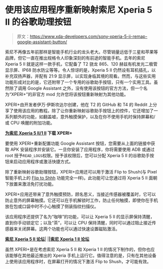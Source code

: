 # 使用该应用程序重新映射索尼 Xperia 5 II 的谷歌助理按钮

> 原文：<https://www.xda-developers.com/sony-xperia-5-ii-remap-google-assistant-button/>

索尼不再像五年前那样是智能手机行业的龙头老大。尽管销量远低于三星和苹果等品牌，但它一直在推出规格令人印象深刻的有前途的智能手机。去年的索尼 Xperia 5 II 就是这样一款手机，它配备了 T2 骁龙 865、120 赫兹有机发光二极管显示屏、IP68 防水防尘等等。令人惊讶的是，Xperia 5 II 仍然设有耳机插孔，以补充双扬声器，并配有 21:9 显示屏，以实现身临其境的观看。然而，与这些实用功能形成对比的是，它还附带了一个专用的谷歌助手按钮，只有一个实用工具。虽然除了调用 Google Assistant 之外，没有使用该按钮的官方方法，但一个名为“XPERI+”的非官方 mod 允许您将该按钮重新映射为其他功能。

XPERI+由开发者伊万·伊斯坎达尔创建，他在 T2 的 GitHub 和 T4 的 Reddit 上分享了使用该应用的教程。除了让你重新映射谷歌助手按钮上的控件，它还增加了一系列额外的功能，如翻盖嘘，意外触摸保护，以及在你不使用手机时保持屏幕和/或 CPU 唤醒的附加功能。

**[为索尼 Xperia 5 II/1 II](https://github.com/ivaniskandar/shouko/releases/tag/0.1.0) 下载 XPERI+**

要使用 XPERI+重新配置功能 Google Assistant 按钮，您需要从上面的链接中获取 APK 安装程序并安装它。一旦你安装了应用程序，你将需要使用 ADB 或通过 root 授予`READ_LOGS`权限。授予该权限后，您可以分配 Xperia 5 II 的谷歌助手按钮来启动应用程序或激活快捷方式。

除了重新映射谷歌助理按钮，XPERI+应用还可以用于激活 Flip to Shush(与 Pixel 智能手机上的 [Flip to Shhh](https://www.xda-developers.com/digital-wellbeing-flip-to-silence-google-pixel-2/) 功能完全一样)。此功能可让您通过将 Xperia 5 II 面朝下放置来激活免打扰功能。

XPERI+应用还带来了意外触摸预防，顾名思义，当接近传感器被覆盖时，它可以防止意外的屏幕触摸。它还可以在手机解锁时工作，防止任何触摸，即使你在手机放在包或口袋中时不小心触摸了侧装指纹扫描仪。

该应用程序还提供了名为“咖啡”的功能，可以让 Xperia 5 II 的显示屏保持清醒，直到你手动锁定它；以及“茶”，可以让 CPU 保持清醒，同时可以通过阻止接近传感器来关闭屏幕。这两个功能也可以通过快速设置磁贴激活。

[**索尼 Xperia 5 II 论坛**](https://forum.xda-developers.com/c/sony-xperia-5-ii.11551/)| |**|[索尼 Xperia 1 II 论坛](https://forum.xda-developers.com/c/sony-xperia-1-ii.10019/)**

虽然 XPERI+是在考虑索尼 Xperia 5 II 和 Xperia 1 II 的情况下制作的，但你也应该能够在其他最近推出的 Xperia 手机上运行它。值得注意的是，只有在其他设备上使用该应用程序时，在屏幕打开的情况下激活 Flip to Shush，才可能有效。